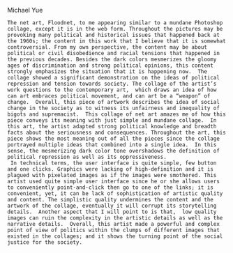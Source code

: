 
Michael Yue
	

	The net art, Floodnet, to me appearing similar to a mundane Photoshop collage, except it is in the web form. Throughout the pictures may be provoking many political and historical issues that happened back at the 1960s; the content in this work that I believe that it is somewhat controversial. From my own perspective, the content may be about political or civil disobedience and racial tensions that happened in the previous decades. Besides the dark colors mesmerizes the gloomy ages of discrimination and strong political opinions, this content strongly emphasizes the situation that it is happening now.  The collage showed a significant demonstration on the ideas of political repression and tension towards society. The collage of the artist’s work questions to the contemporary art,  which draws an idea of how can art embraces political movement, and can art be a “weapon” of change.  Overall, this piece of artwork describes the idea of social change in the society as to witness its unfairness and inequality of bigots and supremacist.  This collage of net art amazes me of how this piece conveys its meaning with just simple and mundane collage.  In this art, the artist adapted strong political knowledge and breadth facts about the seriousness and consequences. Throughout the art, this piece shows the most meaning out of all the pieces since the collage portrayed multiple ideas that combined into a single idea.  In this sense, the mesmerizing dark color tone overshadows the definition of political repression as well as its oppressiveness. 
	 In technical terms, the user interface is quite simple, few button and one clicks. Graphics were lacking of high-definition and it is plagued with pixelated images as if the images were smothered. This artist used quite simple user interface since he or she allows users to conveniently point-and-click then go to one of the links; it is convenient, yet, it can be lack of sophistication of artistic quality and content. The simplistic quality undermines the content and the artwork of the collage, eventually it will corrupt its storytelling details.  Another aspect that I will point to is that,  low quality images can ruin the complexity in the artistic details as well as the narrative details.  Overall, this artist made a powerful and complex point of view of politics within the clumps of different images that existed in the collages; and it shows the turning point of the social justice for the society.